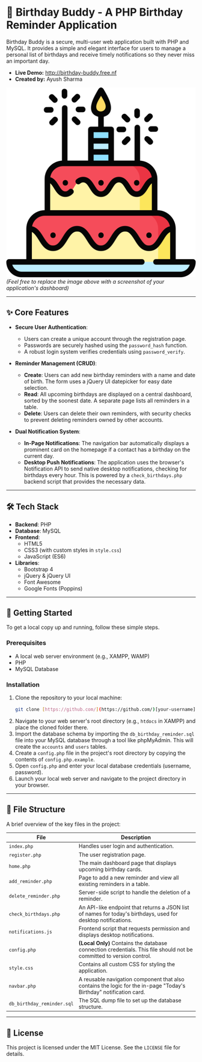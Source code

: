 # 🎂 Birthday Buddy - A PHP Birthday Reminder Application

Birthday Buddy is a secure, multi-user web application built with PHP and MySQL. It provides a simple and elegant interface for users to manage a personal list of birthdays and receive timely notifications so they never miss an important day.

* **Live Demo:** http://birthday-buddy.free.nf
* **Created by:** Ayush Sharma

![image](birthday-cake.png)
*(Feel free to replace the image above with a screenshot of your application's dashboard)*

---

## ✨ Core Features

* **Secure User Authentication**:
    * Users can create a unique account through the registration page.
    * Passwords are securely hashed using the `password_hash` function.
    * A robust login system verifies credentials using `password_verify`.

* **Reminder Management (CRUD)**:
    * **Create**: Users can add new birthday reminders with a name and date of birth. The form uses a jQuery UI datepicker for easy date selection.
    * **Read**: All upcoming birthdays are displayed on a central dashboard, sorted by the soonest date. A separate page lists all reminders in a table.
    * **Delete**: Users can delete their own reminders, with security checks to prevent deleting reminders owned by other accounts.

* **Dual Notification System**:
    * **In-Page Notifications**: The navigation bar automatically displays a prominent card on the homepage if a contact has a birthday on the current day.
    * **Desktop Push Notifications**: The application uses the browser's Notification API to send native desktop notifications, checking for birthdays every hour. This is powered by a `check_birthdays.php` backend script that provides the necessary data.

---

## 🛠️ Tech Stack

* **Backend**: PHP
* **Database**: MySQL
* **Frontend**:
    * HTML5
    * CSS3 (with custom styles in `style.css`)
    * JavaScript (ES6)
* **Libraries**:
    * Bootstrap 4
    * jQuery & jQuery UI
    * Font Awesome
    * Google Fonts (Poppins)

---

## 🚀 Getting Started

To get a local copy up and running, follow these simple steps.

### Prerequisites

* A local web server environment (e.g., XAMPP, WAMP)
* PHP
* MySQL Database

### Installation

1.  Clone the repository to your local machine:
    ```bash
    git clone [https://github.com/](https://github.com/)[your-username]/[your-repo-name].git
    ```
2.  Navigate to your web server's root directory (e.g., `htdocs` in XAMPP) and place the cloned folder there.
3.  Import the database schema by importing the `db_birthday_reminder.sql` file into your MySQL database through a tool like phpMyAdmin. This will create the `accounts` and `users` tables.
4.  Create a `config.php` file in the project's root directory by copying the contents of `config.php.example`.
5.  Open `config.php` and enter your local database credentials (username, password).
6.  Launch your local web server and navigate to the project directory in your browser.

---

## 📂 File Structure

A brief overview of the key files in the project:

| File                  | Description                                                                                                                              |
| --------------------- | ---------------------------------------------------------------------------------------------------------------------------------------- |
| `index.php`           | Handles user login and authentication.                                                                                         |
| `register.php`        | The user registration page.                                                                                                   |
| `home.php`            | The main dashboard page that displays upcoming birthday cards.                                                                 |
| `add_reminder.php`    | Page to add a new reminder and view all existing reminders in a table.                                                         |
| `delete_reminder.php` | Server-side script to handle the deletion of a reminder.                                                                       |
| `check_birthdays.php` | An API-like endpoint that returns a JSON list of names for today's birthdays, used for desktop notifications.                    |
| `notifications.js`    | Frontend script that requests permission and displays desktop notifications.                                                    |
| `config.php`          | **(Local Only)** Contains the database connection credentials. This file should not be committed to version control.              |
| `style.css`           | Contains all custom CSS for styling the application.                                                                          |
| `navbar.php`          | A reusable navigation component that also contains the logic for the in-page "Today's Birthday" notification card.             |
| `db_birthday_reminder.sql` | The SQL dump file to set up the database structure.                                                                        |

---

## 📜 License

This project is licensed under the MIT License. See the `LICENSE` file for details.
